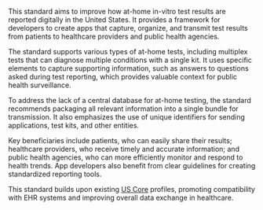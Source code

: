This standard aims to improve how at-home in-vitro test results are reported digitally in the United States. It provides a framework for developers to create apps that capture, organize, and transmit test results from patients to healthcare providers and public health agencies.

The standard supports various types of at-home tests, including multiplex tests that can diagnose multiple conditions with a single kit. It uses specific elements to capture supporting information, such as answers to questions asked during test reporting, which provides valuable context for public health surveillance.

To address the lack of a central database for at-home testing, the standard recommends packaging all relevant information into a single bundle for transmission. It also emphasizes the use of unique identifiers for sending applications, test kits, and other entities.

Key beneficiaries include patients, who can easily share their results; healthcare providers, who receive timely and accurate information; and public health agencies, who can more efficiently monitor and respond to health trends. App developers also benefit from clear guidelines for creating standardized reporting tools.

This standard builds upon existing [US Core](https://build.fhir.org/ig/HL7/hl7.fhir.us.core) profiles, promoting compatibility with EHR systems and improving overall data exchange in healthcare.